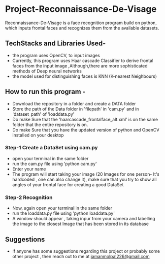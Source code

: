 # Project-Reconnaissance-De-Visage
Reconnaissance-De-Visage is a face recognition program build on python, which inputs frontal faces and recognizes them from the available datasets.

## TechStacks and Libraries Used-
* the program uses OpenCV, to input images
* Currently, this program uses Haar cascade Classifier to derive frontal faces from the input image ,Although,there are more sophisticated methods of Deep neural networks
* the model used for distinguishing faces is KNN (K-nearest Neighbours)

## How to run this program -
*  Download the repository in a folder and create a DATA folder
*  Store the path of the Data folder in 'filepath' in 'cam.py' and in 'dataset_path' of 'loaddata.py'
*  Do make Sure that the 'haarcascade_frontalface_alt.xml' is on the same folder that the entire repository is on.
*  Do make Sure that you have the updated version of python and OpenCV installed on your desktop
### Step-1 Create a DataSet using cam.py
*  open your terminal in the same folder
*  run the cam.py file using 'python cam.py'
*  Enter your name
*  The program will start taking your image (20 Images for one person- It's hardcoded , one can also change it), make sure that you try to show all angles of your frontal face for creating a good DataSet 
### Step-2 Recognition
*  Now, again open your terminal in the same folder
*  run the loaddata.py file using 'python loaddata.py'
*  A window should appear , taking inpur from your camera and labelling the image to the closest Image that has been stored in its database
## Suggestions 
* If anyone has some suggestions regarding this project or probably some other project , then reach out to me at iamanmolpal226@gmail.com
  
